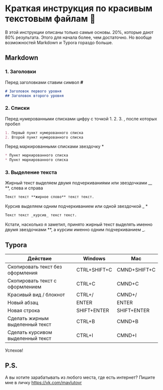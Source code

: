 # Краткая инструкция по красивым текстовым файлам :slightly_smiling_face:

В этой инструкции описаны только самые основы. 20%, которые дают 80% результата. Этого для начала более, чем достаточно. Но вообще возможностей Markdown и Typora гораздо больше.

## Markdown

### 1. Заголовки

Перед заголовками ставим символ **\#**

```markdown
# Заголовок первого уровня
## Заголовок второго уровня
```

### 2. Списки

Перед нумерованными списками цифру с точкой 1.   2.   3. , после которых пробел

```markdown
1. Первый пункт нумерованного списка
2. Второй пункт нумерованного списка
```

Перед маркированными списками звездочку *

```markdown
* Пункт маркированного списка
* Пункт маркированного списка
```

### 3. Выделение текста

Жирный текст выделяем двумя подчеркиваниями или звездочками __ **, слева и справа

```markdown
Текст текст **жирное слово** текст текст.
```

Курсив выделяем одним подчеркиванием или одной звездочкой _ *

```markdown
Текст текст _курсив_ текст текст.
```

Кстати, насколько я заметил, принято жирный текст выделять именно двумя звездочками \**, а курсим именно одним подчеркиванием _.

## Typora

| Действие                          | Windows      | Mac          |
| --------------------------------- | ------------ | ------------ |
| Скопировать текст без оформления  | CTRL+SHIFT+C | CMND+SHIFT+C |
| Скопировать текст с оформлением   | CTRL+C       | CMND+C       |
| Красивый вид / блокнот            | CTRL+/       | CMND+/       |
| Новый абзац                       | ENTER        | ENTER        |
| Новая строка                      | SHIFT+ENTER  | SHIFT+ENTER  |
| Сделать жирным выделенный текст   | CTRL+B       | CMND+B       |
| Сделать курсивом выделенный текст | CTRL+I       | CMND+I       |

Успехов!

## P.S.
А вы хотите зарабатывать из любого места, где есть интернет? Пишите мне в личку https://vk.com/mavlutovr